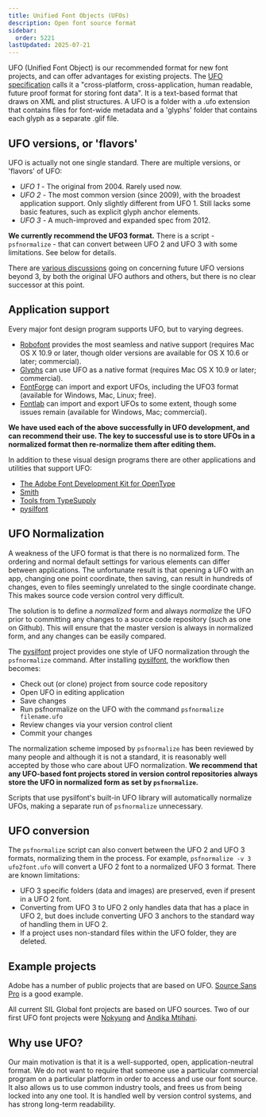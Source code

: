 ```yaml
---
title: Unified Font Objects (UFOs)
description: Open font source format
sidebar:
  order: 5221
lastUpdated: 2025-07-21
---
```


UFO (Unified Font Object) is our recommended format for new font projects, and can offer advantages for existing projects. The [UFO specification][ufo] calls it a "cross-platform, cross-application, human readable, future proof format for storing font data". It is a text-based format that draws on XML and plist structures. A UFO is a folder with a .ufo extension that contains files for font-wide metadata and a 'glyphs' folder that contains each glyph as a separate .glif file.

## UFO versions, or 'flavors'

UFO is actually not one single standard. There are multiple versions, or 'flavors' of UFO:

- *UFO 1* - The original from 2004. Rarely used now.
- *UFO 2* - The most common version (since 2009), with the broadest application support. Only slightly different from UFO 1. Still lacks some basic features, such as explicit glyph anchor elements.
- *UFO 3* - A much-improved and expanded spec from 2012.

**We currently recommend the UFO3 format.** There is a script - `psfnormalize` - that can convert between UFO 2 and UFO 3 with some limitations. See below for details.

There are [various discussions][ufo-issues] going on concerning future UFO versions beyond 3, by both the original UFO authors and others, but there is no clear successor at this point.

## Application support

Every major font design program supports UFO, but to varying degrees.

- [Robofont][robofont] provides the most seamless and native support (requires Mac OS X 10.9 or later, though older versions are available for OS X 10.6 or later; commercial).
- [Glyphs][glyphsapp] can use UFO as a native format (requires Mac OS X 10.9 or later; commercial).
- [FontForge][fontforge] can import and export UFOs, including the UFO3 format (available for Windows, Mac, Linux; free).
- [Fontlab][fontlab] can import and export UFOs to some extent, though some issues remain (available for Windows, Mac; commercial).

**We have used each of the above successfully in UFO development, and can recommend their use. The key to successful use is to store UFOs in a normalized format then re-normalize them after editing them.**

In addition to these visual design programs there are other applications and utilities that support UFO:

- [The Adobe Font Development Kit for OpenType][adobe-afdko]
- [Smith][smith]
- [Tools from TypeSupply][typesupply]
- [pysilfont][pysilfont]

## UFO Normalization

A weakness of the UFO format is that there is no normalized form. The ordering and normal default settings for various elements can differ between applications. The unfortunate result is that opening a UFO with an app, changing one point coordinate, then saving, can result in hundreds of changes, even to files seemingly unrelated to the single coordinate change. This makes source code version control very difficult.

The solution is to define a *normalized* form and always *normalize* the UFO prior to committing any changes to a source code repository (such as one on Github). This will ensure that the master version is always in normalized form, and any changes can be easily compared.

The [pysilfont] project provides one style of UFO normalization through the `psfnormalize` command. After installing [pysilfont], the workflow then becomes:

- Check out (or clone) project from source code repository
- Open UFO in editing application
- Save changes
- Run psfnormalize on the UFO with the command `psfnormalize filename.ufo`
- Review changes via your version control client
- Commit your changes

The normalization scheme imposed by `psfnormalize` has been reviewed by many people and although it is not a standard, it is reasonably well accepted by those who care about UFO normalization. **We recommend that any UFO-based font projects stored in version control repositories always store the UFO in normalized form as set by `psfnormalize`.**

Scripts that use pysilfont's built-in UFO library will automatically normalize UFOs, making a separate run of `psfnormalize` unnecessary.

## UFO conversion

The `psfnormalize` script can also convert between the UFO 2 and UFO 3 formats, normalizing them in the process. For example, `psfnormalize -v 3 ufo2font.ufo` will convert a UFO 2 font to a normalized UFO 3 format. There are known limitations:

- UFO 3 specific folders (data and images) are preserved, even if present in a UFO 2 font.
- Converting from UFO 3 to UFO 2 only handles data that has a place in UFO 2, but does include converting UFO 3 anchors to the standard way of handling them in UFO 2.
- If a project uses non-standard files within the UFO folder, they are deleted.

## Example projects

Adobe has a number of public projects that are based on UFO. [Source Sans Pro][adobe-source-sans-pro] is a good example.

All current SIL Global font projects are based on UFO sources. Two of our first UFO font projects were [Nokyung][nokyung] and [Andika Mtihani][andika-mtihani].

## Why use UFO?

Our main motivation is that it is a well-supported, open, application-neutral format. We do not want to require that someone use a particular commercial program on a particular platform in order to access and use our font source. It also allows us to use common industry tools, and frees us from being locked into any one tool. It is handled well by version control systems, and has strong long-term readability.

[adobe-afdko]: https://github.com/adobe-type-tools/afdko
[adobe-source-sans-pro]: https://github.com/adobe-fonts/source-sans-pro
[andika-mtihani]: https://github.com/silnrsi/font-andika-mtihani
[fontforge]: https://fontforge.github.io
[fontlab]: https://www.fontlab.com/font-editor/fontlab/
[glyphsapp]: https://glyphsapp.com/
[nokyung]: https://github.com/silnrsi/font-nokyung
[pysilfont]: https://github.com/silnrsi/pysilfont
[robofont]: https://robofont.com/
[sil-fonts]: https://software.sil.org/fonts
[smith]: https://github.com/silnrsi/smith
[typesupply]: https://github.com/typesupply
[ufo]: https://unifiedfontobject.org/
[ufo-issues]: https://github.com/unified-font-object/ufo-spec/issues
